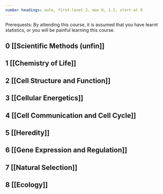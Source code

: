 ```yaml
---
number headings: auto, first-level 2, max 6, 1.1, start-at 0
---
```

Prerequests:
By attending this course, it is assumed that you have learnt statistics, or you will be painful learning this course. 

## 0 [[Scientific Methods (unfin]]
## 1 [[Chemistry of Life]]
## 2 [[Cell Structure and Function]]
## 3 [[Cellular Energetics]]
## 4 [[Cell Communication and Cell Cycle]]
## 5 [[Heredity]]
## 6 [[Gene Expression and Regulation]]
## 7 [[Natural Selection]]
## 8 [[Ecology]]
